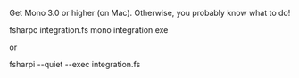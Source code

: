 Get Mono 3.0 or higher (on Mac). Otherwise, you probably know what to do!

fsharpc integration.fs
mono integration.exe

or

fsharpi --quiet --exec integration.fs


